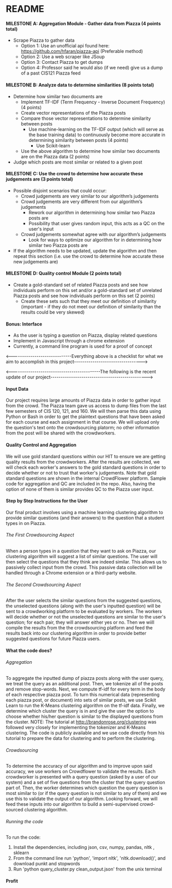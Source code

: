 # README
#### MILESTONE A: Aggregation Module - Gather data from Piazza (4 points total) 
- Scrape Piazza to gather data
  - Option 1: Use an unofficial api found here: https://github.com/hfaran/piazza-api (Preferable method)
  - Option 2: Use a web scraper like JSoup
  - Option 3: Contact Piazza to get dumps
  - Option 4: Professor said he would also (if we need) give us a dump of a past CIS121 Piazza feed

#### MILESTONE B: Analyze data to determine similarities (8 points total)
- Determine how similar two documents are
  - Implement TF-IDF (Term Frequency - Inverse Document Frequency) (4 points)
  - Create vector representations of the Piazza posts
  - Compare those vector representations to determine similarity between posts
    - Use machine-learning on the TF-IDF output (which will serve as the base training data) to continuously become more accurate in determining similarity between posts (4 points)
      - Use Scikit-learn
  - Use the above algorithm to determine how similar two documents are on the Piazza data (2 points)
- Judge which posts are most similar or related to a given post

#### MILESTONE C: Use the crowd to determine how accurate these judgements are (3 points total)
- Possible disjoint scenarios that could occur:
  - Crowd judgements are very similar to our algorithm’s judgements
  - Crowd judgements are very different from our algorithm’s judgements
    - Rework our algorithm in determining how similar two Piazza posts are
    - Possibility that user gives random input, this acts as a QC on the user's input
  - Crowd judgements somewhat agree with our algorithm’s judgements
    - Look for ways to optimize our algorithm for in determining how similar two Piazza posts are
- If the algorithm needs to be updated, update the algorithm and then repeat this section (i.e. use the crowd to determine how accurate these new judgements are)

#### MILESTONE D: Quality control Module (2 points total)
- Create a gold-standard set of related Piazza posts and see how individuals perform on this set and/or a gold-standard set of unrelated Piazza posts and see how individuals perform on this set (2 points)
  - Create these sets such that they meet our definition of similarity (important - if they do not meet our definition of similarity than the results could be very skewed)

#### Bonus: Interface
- As the user is typing a question on Piazza, display related questions
- Implement in Javascript through a chrome extension
- Currently, a command line program is used for a proof of concept

<-----------------------------Everything above is a checklist for what we aim to accomplish in this project--------------------------------->

<-------------------------------------------The following is the recent update of our project----------------------------------------------->

#### Input Data
Our project requires large amounts of Piazza data in order to gather input from the crowd. The Piazza team gave us access to dump files from the last few semesters of CIS 120, 121, and 160. We will then parse this data using Python or Bash in order to get the plaintext questions that have been asked for each course and each assignment in that course. We will upload only the question's text onto the crowdsourcing platorm; no other information from the post will be shared with the crowdworkers.

#### Quality Control and Aggregation
We will use gold standard questions within our HIT to ensure we are getting quality results from the crowdworkers. After the results are collected, we will check each worker's answers to the gold standard questions in order to decide whether or not to trust that worker's judgements. Note that gold standard questions are shown in the internal CrowdFlower platform. Sample code for aggregation and QC are included in the repo. Also, having the option of none of them is similar provides QC to the Piazza user input. 

#### Step by Step Instructions for the User
Our final product involves using a machine learning clustering algorithm to provide similar questions (and their answers) to the question that a student types in on Piazza.
###### The First Crowdsourcing Aspect
When a person types in a question that they want to ask on Piazza, our clustering algorithm will suggest a list of similar questions. The user will then select the questions that they think are indeed similar. This allows us to passively collect input from the crowd. This passive data collection will be handled through a Chrome extension or a third-party website. 
###### The Second Crowdsourcing Aspect
After the user selects the similar questions from the suggested questions, the unselected questions (along with the user's inputted question) will be sent to a crowdworking platform to be evaluated by workers. The workers will decide whether or not the unselected questions are similar to the user's question; for each pair, they will answer either yes or no. Then we wiill compile the results from the the crowdsourcing platform and feed the results back into our clustering algorithm in order to provide better suggested questions for future Piazza users.

#### What the code does?
###### Aggregation
To aggregate the inputted dump of piazza posts along with the user query, we treat the query as an additional post. Then, we tokenize all of the posts and remove stop-words. Next, we compute tf-idf for every term in the body of each respective piazza post. To turn this numerical data (representing each piazza post, or document) into sets of similar posts, we use Scikit Learn to run the K-Means clustering algorithm on the tf-idf data. Finally, we determine which cluster the query is in and give the user the option to choose whether his/her question is similar to the displayed questions from the cluster.
NOTE: The tutorial at http://brandonrose.org/clustering was followed very closely for implementing the tokenizer and K-Means clustering. The code is publicly available and we use code directly from his tutorial to prepare the data for clustering and to perform the clustering.
###### Crowdsourcing
To determine the accuracy of our algorithm and to improve upon said accuracy, we use workers on Crowdflower to validate the results. Each crowdworker is presented with a query question (asked by a user of our system) and a set of five questions from the cluster that the query question part of. Then, the worker determines which question the query question is most similar to (or if the query question is not similar to any of them) and we use this to validate the output of our algorithm. Looking forward, we will feed these inputs into our algorithm to build a semi-supervised crowd-sourced clustering algorithm.
###### Running the code
To run the code: 
1. Install the dependencies, including json, csv, numpy, pandas, nltk
, sklearn 
2. From the command line run 'python', 'import nltk', 'nltk.download()', and download punkt and stopwords 
3. Run 'python query_cluster.py clean_output.json' from the unix terminal
#### Profit
